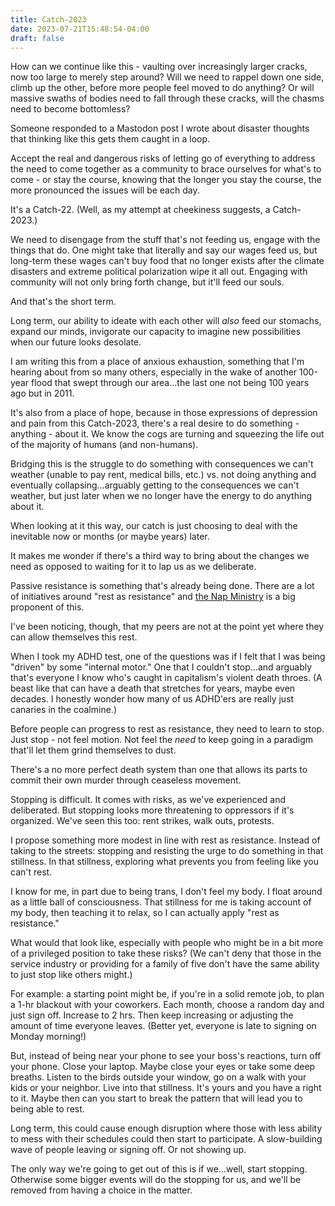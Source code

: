```yaml
---
title: Catch-2023
date: 2023-07-21T15:48:54-04:00
draft: false
---
```


How can we continue like this - vaulting over increasingly larger cracks, now
too large to merely step around? Will we need to rappel down one side, climb up
the other, before more people feel moved to do anything? Or will massive swaths
of bodies need to fall through these cracks, will the chasms need to become
bottomless?

Someone responded to a Mastodon post I wrote about disaster thoughts that
thinking like this gets them caught in a loop.

Accept the real and dangerous risks of letting go of everything to address the
need to come together as a community to brace ourselves for what's to come - or
stay the course, knowing that the longer you stay the course, the more
pronounced the issues will be each day.

It's a Catch-22. (Well, as my attempt at cheekiness suggests, a Catch-2023.)

We need to disengage from the stuff that's not feeding us, engage with the
things that do. One might take that literally and say our wages feed us, but
long-term these wages can't buy food that no longer exists after the climate
disasters and extreme political polarization wipe it all out. Engaging with
community will not only bring forth change, but it'll feed our souls. 

And that's the short term. 

Long term, our ability to ideate with each other will _also_ feed our stomachs,
expand our minds, invigorate our capacity to imagine new possibilities when our
future looks desolate.

I am writing this from a place of anxious exhaustion, something that I'm hearing
about from so many others, especially in the wake of another 100-year flood that
swept through our area...the last one not being 100 years ago but in 2011. 

It's also from a place of hope, because in those expressions of depression and
pain from this Catch-2023, there's a real desire to do something - anything -
about it. We know the cogs are turning and squeezing the life out of the
majority of humans (and non-humans). 

Bridging this is the struggle to do something with consequences we can't weather
(unable to pay rent, medical bills, etc.) vs. not doing anything and eventually
collapsing...arguably getting to the consequences we can't weather, but just
later when we no longer have the energy to do anything about it.

When looking at it this way, our catch is just choosing to deal with the
inevitable now or months (or maybe years) later.

It makes me wonder if there's a third way to bring about the changes we need as
opposed to waiting for it to lap us as we deliberate.

Passive resistance is something that's already being done. There are a lot of
initiatives around "rest as resistance" and [the Nap
Ministry](https://thenapministry.com/) is a big proponent of this.

I've been noticing, though, that my peers are not at the point yet where they
can allow themselves this rest. 

When I took my ADHD test, one of the questions was if I felt that I was being
"driven" by some "internal motor." One that I couldn't stop...and arguably
that's everyone I know who's caught in capitalism's violent death throes. (A
beast like that can have a death that stretches for years, maybe even decades. I
honestly wonder how many of us ADHD'ers are really just canaries in the
coalmine.)

Before people can progress to rest as resistance, they need to learn to stop.
Just stop - not feel motion. Not feel the _need_ to keep going in a paradigm
that'll let them grind themselves to dust. 

There's a no more perfect death system than one that allows its parts to commit
their own murder through ceaseless movement.

Stopping is difficult. It comes with risks, as we've experienced and
deliberated. But stopping looks more threatening to oppressors if it's
organized. We've seen this too: rent strikes, walk outs, protests.

I propose something more modest in line with rest as resistance. Instead of
taking to the streets: stopping and resisting the urge to do something in that
stillness. In that stillness, exploring what prevents you from feeling like you
can't rest.

I know for me, in part due to being trans, I don't feel my body. I float around
as a little ball of consciousness. That stillness for me is taking account of my
body, then teaching it to relax, so I can actually apply "rest as resistance."

What would that look like, especially with people who might be in a bit more of
a privileged position to take these risks? (We can't deny that those in the
service industry or providing for a family of five don't have the same ability
to just stop like others might.)

For example: a starting point might be, if you're in a solid remote job, to plan
a 1-hr blackout with your coworkers. Each month, choose a random day and just
sign off. Increase to 2 hrs. Then keep increasing or adjusting the amount of
time everyone leaves. (Better yet, everyone is late to signing on Monday
morning!)

But, instead of being near your phone to see your boss's reactions, turn off
your phone. Close your laptop. Maybe close your eyes or take some deep breaths.
Listen to the birds outside your window, go on a walk with your kids or your
neighbor. Live into that stillness. It's yours and you have a right to it. Maybe
then can you start to break the pattern that will lead you to being able to
rest.

Long term, this could cause enough disruption where those with less ability to
mess with their schedules could then start to participate. A slow-building wave
of people leaving or signing off. Or not showing up.

The only way we're going to get out of this is if we...well, start stopping.
Otherwise some bigger events will do the stopping for us, and we'll be removed
from having a choice in the matter.

